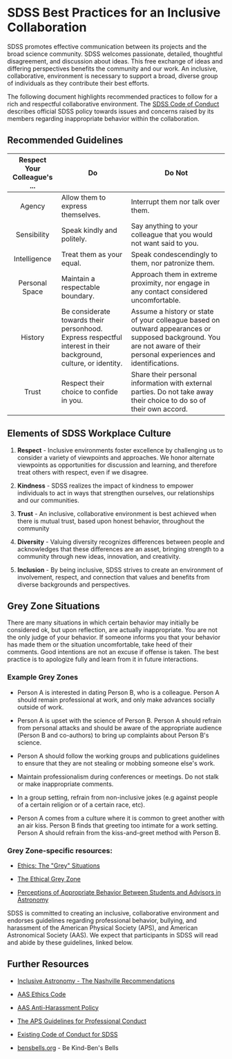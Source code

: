 # SDSS Best Practices for an Inclusive Collaboration

SDSS promotes effective communication between its projects and the broad science community. SDSS welcomes passionate, detailed, thoughtful disagreement, and discussion about ideas. This free exchange of ideas and differing perspectives benefits the community and our work. An inclusive, collaborative, environment is necessary to support a broad, diverse group of individuals as they contribute their best efforts.

The following document highlights recommended practices to follow for a rich and respectful collaborative environment. The [SDSS Code of Conduct](https://trac.sdss.org/wiki/CoCo/CodeofConduct) describes official SDSS policy towards issues and concerns raised by its members regarding inappropriate behavior within the collaboration.

## Recommended Guidelines

  **Respect Your Colleague's ...** | **Do** | **Do Not**
  :----: | ---- | ---- |
  Agency | Allow them to express themselves. | Interrupt them nor talk over them.
  Sensibility | Speak kindly and politely. | Say anything to your colleague that you would not want said to you.
  Intelligence | Treat them as your equal. | Speak condescendingly to them, nor patronize them.
  Personal Space | Maintain a respectable boundary. | Approach them in extreme proximity, nor engage in any contact considered uncomfortable.
  History | Be considerate towards their personhood. Express respectful interest in their background, culture, or identity. | Assume a history or state of your colleague based on outward appearances or supposed background. You are not aware of their personal experiences and identifications.
  Trust | Respect their choice to confide in you. | Share their personal information with external parties. Do not take away their choice to do so of their own accord.


## Elements of SDSS Workplace Culture

1. **Respect** - Inclusive environments foster excellence by challenging us to consider a variety of viewpoints and approaches. We honor alternate viewpoints as opportunities for discussion and learning, and therefore treat others with respect, even if we disagree.

2. **Kindness** - SDSS realizes the impact of kindness to empower individuals to act in ways that strengthen ourselves, our relationships and our communities.

3. **Trust** - An inclusive, collaborative environment is best achieved when there is mutual trust, based upon honest behavior, throughout the community

4. **Diversity** - Valuing diversity recognizes differences between people and acknowledges that these differences are an asset, bringing strength to a community through new ideas, innovation, and creativity.

5. **Inclusion** - By being inclusive, SDSS strives to create an environment of involvement, respect, and connection that values and benefits from diverse backgrounds and perspectives.


## Grey Zone Situations

There are many situations in which certain behavior may initially be considered ok, but upon reflection, are actually inappropriate. You are not the only judge of your behavior. If someone informs you that your behavior has made them or the situation uncomfortable, take heed of their comments. Good intentions are not an excuse if offense is taken. The best practice is to apologize fully and learn from it in future interactions.

### Example Grey Zones

-   Person A is interested in dating Person B, who is a colleague. Person A should remain professional at work, and only make advances socially outside of work.

-   Person A is upset with the science of Person B. Person A should refrain from personal attacks and should be aware of the appropriate audience (Person B and co-authors) to bring up complaints about Person B\'s science.

-   Person A should follow the working groups and publications guidelines to ensure that they are not stealing or mobbing someone else\'s work.

-   Maintain professionalism during conferences or meetings. Do not stalk or make inappropriate comments.

-   In a group setting, refrain from non-inclusive jokes (e.g against people of a certain religion or of a certain race, etc).

-   Person A comes from a culture where it is common to greet another with an air kiss. Person B finds that greeting too intimate for a work setting. Person A should refrain from the kiss-and-greet method with Person B.

### Grey Zone-specific resources:

- [Ethics: The "Grey"
Situations](https://sites.psu.edu/leadership/2016/07/03/ethics-the-grey-situations-what-would-you-do/)

- [The Ethical Grey
Zone](https://www.nature.com/naturejobs/science/articles/10.1038/nj7476-427a)

- [Perceptions of Appropriate Behavior Between Students and Advisors in
Astronomy](https://trac.sdss.org/attachment/wiki/COINS/BestPracticesCollaboration/aburgasser_wia3.pdf)

SDSS is committed to creating an inclusive, collaborative environment
and endorses guidelines regarding professional behavior, bullying, and
harassment of the American Physical Society (APS), and American
Astronomical Society (AAS). We expect that participants in SDSS will
read and abide by these guidelines, linked below.

## Further Resources

- [Inclusive Astronomy - The Nashville
Recommendations](https://tiki.aas.org/tiki-index.php?page=Inclusive_Astronomy_The_Nashville_Recommendations)

- [AAS Ethics
Code](https://aas.org/about/policies/aas-ethics-statement)

- [AAS Anti-Harassment
Policy](https://aas.org/policies/anti-harassment-policy)

- [The APS Guidelines for Professional
Conduct](https://www.aps.org/policy/statements/02_2.cfm)

- [Existing Code of Conduct for
SDSS](https://trac.sdss.org/wiki/CoCo/CodeofConduct)

- [bensbells.org](https://bensbells.org/) - Be Kind-Ben's Bells
